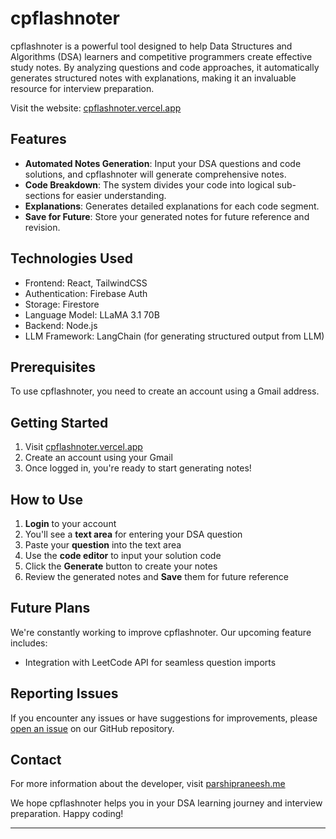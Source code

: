 # cpflashnoter

cpflashnoter is a powerful tool designed to help Data Structures and Algorithms (DSA) learners and competitive programmers create effective study notes. By analyzing questions and code approaches, it automatically generates structured notes with explanations, making it an invaluable resource for interview preparation.

Visit the website: [cpflashnoter.vercel.app](https://cpflashnoter.vercel.app/)

## Features

- **Automated Notes Generation**: Input your DSA questions and code solutions, and cpflashnoter will generate comprehensive notes.
- **Code Breakdown**: The system divides your code into logical sub-sections for easier understanding.
- **Explanations**: Generates detailed explanations for each code segment.
- **Save for Future**: Store your generated notes for future reference and revision.

## Technologies Used

- Frontend: React, TailwindCSS
- Authentication: Firebase Auth
- Storage: Firestore
- Language Model: LLaMA 3.1 70B
- Backend: Node.js
- LLM Framework: LangChain (for generating structured output from LLM)

## Prerequisites

To use cpflashnoter, you need to create an account using a Gmail address.

## Getting Started

1. Visit [cpflashnoter.vercel.app](https://cpflashnoter.vercel.app/)
2. Create an account using your Gmail
3. Once logged in, you're ready to start generating notes!

## How to Use

1. **Login** to your account
2. You'll see a **text area** for entering your DSA question
3. Paste your **question** into the text area
4. Use the **code editor** to input your solution code
5. Click the **Generate** button to create your notes
6. Review the generated notes and **Save** them for future reference

## Future Plans

We're constantly working to improve cpflashnoter. Our upcoming feature includes:

- Integration with LeetCode API for seamless question imports

## Reporting Issues

If you encounter any issues or have suggestions for improvements, please [open an issue](https://github.com/PPraneesh/cpflashnoter/issues) on our GitHub repository.

## Contact

For more information about the developer, visit [parshipraneesh.me](https://parshipraneesh.me)


We hope cpflashnoter helps you in your DSA learning journey and interview preparation. Happy coding!
****
